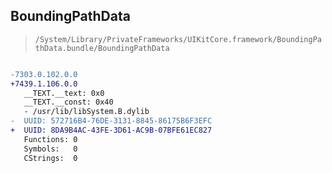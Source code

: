 ## BoundingPathData

> `/System/Library/PrivateFrameworks/UIKitCore.framework/BoundingPathData.bundle/BoundingPathData`

```diff

-7303.0.102.0.0
+7439.1.106.0.0
   __TEXT.__text: 0x0
   __TEXT.__const: 0x40
   - /usr/lib/libSystem.B.dylib
-  UUID: 572716B4-76DE-3131-8845-86175B6F3EFC
+  UUID: 8DA9B4AC-43FE-3D61-AC9B-07BFE61EC827
   Functions: 0
   Symbols:   0
   CStrings:  0

```

